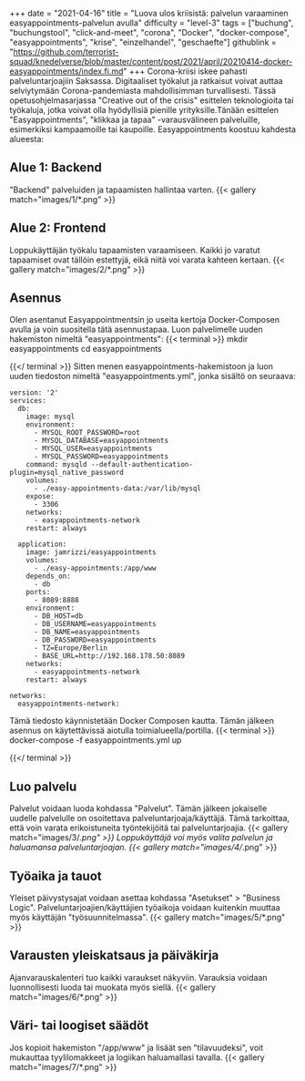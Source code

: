 +++
date = "2021-04-16"
title = "Luova ulos kriisistä: palvelun varaaminen easyappointments-palvelun avulla"
difficulty = "level-3"
tags = ["buchung", "buchungstool", "click-and-meet", "corona", "Docker", "docker-compose", "easyappointments", "krise", "einzelhandel", "geschaefte"]
githublink = "https://github.com/terrorist-squad/knedelverse/blob/master/content/post/2021/april/20210414-docker-easyappointments/index.fi.md"
+++
Corona-kriisi iskee pahasti palveluntarjoajiin Saksassa. Digitaaliset työkalut ja ratkaisut voivat auttaa selviytymään Corona-pandemiasta mahdollisimman turvallisesti. Tässä opetusohjelmasarjassa "Creative out of the crisis" esittelen teknologioita tai työkaluja, jotka voivat olla hyödyllisiä pienille yrityksille.Tänään esittelen "Easyappointments", "klikkaa ja tapaa" -varausvälineen palveluille, esimerkiksi kampaamoille tai kaupoille. Easyappointments koostuu kahdesta alueesta:
## Alue 1: Backend
"Backend" palveluiden ja tapaamisten hallintaa varten.
{{< gallery match="images/1/*.png" >}}

## Alue 2: Frontend
Loppukäyttäjän työkalu tapaamisten varaamiseen. Kaikki jo varatut tapaamiset ovat tällöin estettyjä, eikä niitä voi varata kahteen kertaan.
{{< gallery match="images/2/*.png" >}}

## Asennus
Olen asentanut Easyappointmentsin jo useita kertoja Docker-Composen avulla ja voin suositella tätä asennustapaa. Luon palvelimelle uuden hakemiston nimeltä "easyappointments":
{{< terminal >}}
mkdir easyappointments
cd easyappointments

{{</ terminal >}}
Sitten menen easyappointments-hakemistoon ja luon uuden tiedoston nimeltä "easyappointments.yml", jonka sisältö on seuraava:
```
version: '2'
services:
  db:
    image: mysql
    environment:
      - MYSQL_ROOT_PASSWORD=root
      - MYSQL_DATABASE=easyappointments
      - MYSQL_USER=easyappointments
      - MYSQL_PASSWORD=easyappointments
    command: mysqld --default-authentication-plugin=mysql_native_password
    volumes:
      - ./easy-appointments-data:/var/lib/mysql
    expose:
      - 3306
    networks:
      - easyappointments-network
    restart: always

  application:
    image: jamrizzi/easyappointments
    volumes:
      - ./easy-appointments:/app/www
    depends_on:
      - db
    ports:
      - 8089:8888
    environment:
      - DB_HOST=db
      - DB_USERNAME=easyappointments
      - DB_NAME=easyappointments
      - DB_PASSWORD=easyappointments
      - TZ=Europe/Berlin
      - BASE_URL=http://192.168.178.50:8089 
    networks:
      - easyappointments-network
    restart: always

networks:
  easyappointments-network:

```
Tämä tiedosto käynnistetään Docker Composen kautta. Tämän jälkeen asennus on käytettävissä aiotulla toimialueella/portilla.
{{< terminal >}}
docker-compose -f easyappointments.yml up

{{</ terminal >}}

## Luo palvelu
Palvelut voidaan luoda kohdassa "Palvelut". Tämän jälkeen jokaiselle uudelle palvelulle on osoitettava palveluntarjoaja/käyttäjä. Tämä tarkoittaa, että voin varata erikoistuneita työntekijöitä tai palveluntarjoajia.
{{< gallery match="images/3/*.png" >}}
Loppukäyttäjä voi myös valita palvelun ja haluamansa palveluntarjoajan.
{{< gallery match="images/4/*.png" >}}

## Työaika ja tauot
Yleiset päivystysajat voidaan asettaa kohdassa "Asetukset" > "Business Logic". Palveluntarjoajien/käyttäjien työaikoja voidaan kuitenkin muuttaa myös käyttäjän "työsuunnitelmassa".
{{< gallery match="images/5/*.png" >}}

## Varausten yleiskatsaus ja päiväkirja
Ajanvarauskalenteri tuo kaikki varaukset näkyviin. Varauksia voidaan luonnollisesti luoda tai muokata myös siellä.
{{< gallery match="images/6/*.png" >}}

## Väri- tai loogiset säädöt
Jos kopioit hakemiston "/app/www" ja lisäät sen "tilavuudeksi", voit mukauttaa tyylilomakkeet ja logiikan haluamallasi tavalla.
{{< gallery match="images/7/*.png" >}}
